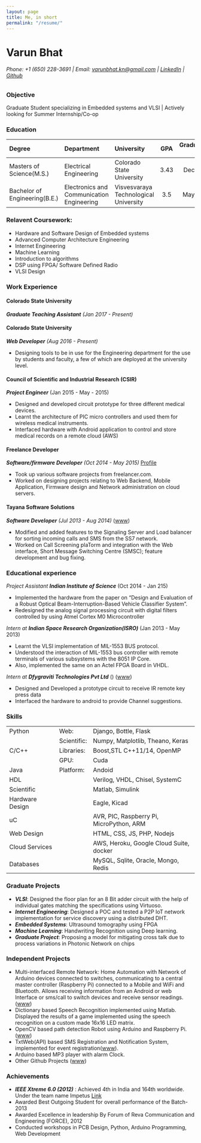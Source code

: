 ```yaml
---
layout: page
title: Me, in short
permalink: "/resume/"
---
```


# Varun Bhat
###### Phone: +1 (650) 228-3691 | Email: varunbhat.kn@gmail.com | [LinkedIn](https://www.linkedin.com/in/varunbhatkn) | [Github](https://github.com/varunbhat)


### Objective
Graduate Student specializing in Embedded systems and VLSI | Actively looking for Summer Internship/Co-op

 
### Education

| Degree | Department  |      University      |  GPA | Graduation Year |
|:-----|:----|:----|:---:|---:|
| Masters of Science(M.S.)| Electrical Engineering | Colorado State University | 3.43 | Dec 2017 |
| Bachelor of Engineering(B.E.)| Electronics and Communication Engineering | Visvesvaraya Technological University | 3.5 | May 2013 |


### Relavent Coursework:
* Hardware and Software Design of Embedded systems
* Advanced Computer Architecture Engineering 
* Internet Engineering
* Machine Learning
* Introduction to algorithms
* DSP using FPGA/ Software Defined Radio
* VLSI Design


### Work Experience

#### Colorado State University
***Graduate Teaching Assistant*** _(Jan 2017 - Present)_


#### Colorado State University  
***Web Developer*** _(Aug 2016 - Present)_
* Designing tools to be in use for the Engineering department for the use by students and faculty, a few of which are deployed at the university level.

#### Council of Scientific and Industrial Research (CSIR)
***Project Engineer***  (Jan 2015 - May - 2015) 
* Designed and developed circuit prototype for three different medical devices.
* Learnt the architecture of PIC micro controllers and used them for wireless medical instruments.
* Interfaced hardware with Android application to control and store medical records on a remote cloud (AWS)

#### Freelance Developer 
***Software/firmware Developer*** _(Oct 2014 - May 2015)_ [Profile](https://www.freelancer.in/u/varunbhatkn.html)
* Took up various software projects from freelancer.com.
* Worked on designing projects relating to Web Backend, Mobile Application, Firmware design and Network administration on cloud servers.

#### Tayana Software Solutions
***Software Developer*** _(Jul 2013 - Aug 2014)_ ([www](http://tayanasoftware.com/))
* Modified and added features to the Signaling Server and Load balancer for sorting incoming calls and SMS from the SS7 network.
* Worked on Call Screening plaTorm and integration with the Web interface, Short Message Switching Centre (SMSC); feature development and bug fixing.


### Educational experience
_Project Assistant_ ***Indian Institute of Science*** (Oct 2014 - Jan 215)
* Implemented the hardware from the paper on “Design and Evaluation of a Robust Optical Beam-Interruption-Based Vehicle Classifier System”. 
* Redesigned the  analog signal processing circuit with digital filters controlled by using Atmel Cortex M0 Microcontroller 

_Intern at_ ***Indian Space Research Organization(ISRO)*** (Jan 2013 - May 2013)
* Learnt the VLSI implementation of MIL-1553 BUS protocol.
* Understood the interaction of MIL-1553 bus controller with remote terminals of various subsystems with the 8051 IP Core.
* Also, implemented the same on an Actel FPGA Board in VHDL.

_Intern at_ ***Dfygraviti Technologies Pvt Ltd*** () ([www](http://dfygraviti.com/))
* Designed and Developed a prototype circuit to receive IR remote key press data
* Interfaced the hardware to android to provide Channel suggestions.


### Skills

|  |   |  |
|:---|:---|---|
| Python | Web:| Django, Bottle, Flask |
|              | Scientific: |Numpy, Matplotlib, Theano, Keras |
| C/C++  | Libraries: | Boost,STL C++11/14, OpenMP |
|              | GPU:       | Cuda   |
| Java   | Platform:  | Andoid |
| HDL    |            | Verilog, VHDL, Chisel, SystemC |
| Scientific | | Matlab, Simulink |
| Hardware Design| | Eagle, Kicad |
| uC | | AVR, PIC, Raspberry Pi, MicroPython, ARM |
| Web Design | | HTML, CSS, JS, PHP, Nodejs |
| Cloud Services| | AWS, Heroku, Google Cloud Suite, docker |
| Databases | | MySQL, Sqlite, Oracle, Mongo, Redis  |


### Graduate Projects
* ***VLSI***:  Designed the floor plan for an 8 Bit adder circuit with the help of individual gates matching the specifications using Virtuoso.
* ***Internet Engineering***: Designed a POC and tested a P2P IoT network implementation for service discovery using a distributed DHT.
* ***Embedded Systems***: Ultrasound tomography using FPGA
* ***Machine Learning***: Handwriting Recognition using Deep learning. 
* ***Graduate Project***: Proposing a model for mitigating cross talk due to process variations in Photonic Network on chips

### Independent Projects
* Multi-interfaced  Remote  Network:  Home Automation  with  Network  of Arduino  devices  connected  to  switches,  communicating  to  a  central  master controller (Raspberry Pi) connected to a Mobile and WiFi and Bluetooth. Allows receiving information from an Android or web Interface or sms/call to switch devices and receive sensor readings. ([www]((https://github.com/varunbhat/Home-Automation-Internet)))
* Dictionary based Speech Recognition implemented using Matlab. Displayed the results of a game implemented using the speech recognition on a custom made 16x16 LED matrix. 
* OpenCV based path detection Robot using Arduino and Raspberry Pi. ([www](https://github.com/varunbhat/An-eye-for-the-blind-bot))
* TxtWeb(API) based SMS Registration and Notification System, implemented for event registration([www](https://github.com/varunbhat/Life-with-sms)).
* Arduino based MP3 player with alarm Clock.
* Other Github Projects ([www](https://github.com/varunbhat/Arduino-Hardware-Projects))
 
 
### Achievements
* ***IEEE Xtreme 6.0 (2012)*** : Achieved 4th in India and 164th worldwide. Under the team name Impetus [Link](https://www.ieee.org/membership_services//Final_Results_2012.pdf)
* Awarded Best Outgoing Student for overall performance of the Batch-2013
* Awarded Excellence in leadership By Forum of Reva Communication and Engineering (FORCE), 2012
* Conducted workshops in PCB Design, Python, Arduino Programming, Web Development